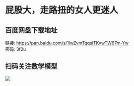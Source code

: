 # 屁股大，走路扭的女人更迷人

## 百度网盘下载地址

链接: https://pan.baidu.com/s/1IwZvmTqqslTKvwTW67m-Yw  
密码: 3f2u

## 扫码关注数学模型
![](https://avatars3.githubusercontent.com/u/56642120?s=200&v=4)
